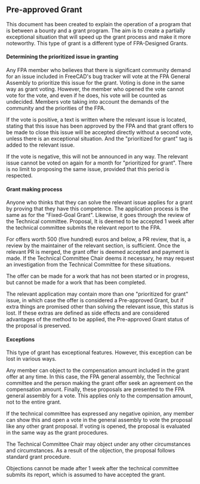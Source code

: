 ## Pre-approved Grant
This document has been created to explain the operation of a program that is between a bounty and a grant program. The aim is to create a partially exceptional situation that will speed up the grant process and make it more noteworthy. This type of grant is a different type of FPA-Designed Grants.

#### Determining the prioritized issue in granting

Any FPA member who believes that there is significant community demand for an issue included in FreeCAD's bug tracker will vote at the FPA General Assembly to prioritize this issue for the grant. Voting is done in the same way as grant voting. However, the member who opened the vote cannot vote for the vote, and even if he does, his vote will be counted as undecided. Members vote taking into account the demands of the community and the priorities of the FPA.

If the vote is positive, a text is written where the relevant issue is located, stating that this issue has been approved by the FPA and that grant offers to be made to close this issue will be accepted directly without a second vote, unless there is an exceptional situation. And the "prioritized for grant" tag is added to the relevant issue.

If the vote is negative, this will not be announced in any way. The relevant issue cannot be voted on again for a month for "prioritized for grant". There is no limit to proposing the same issue, provided that this period is respected.

#### Grant making process
Anyone who thinks that they can solve the relevant issue applies for a grant by proving that they have this competence. The application process is the same as for the "Fixed-Goal Grant". Likewise, it goes through the review of the Technical committee. Proposal, It is deemed to be accepted 1 week after the technical committee submits the relevant report to the FPA.

For offers worth 500 (five hundred) euros and below, a PR review, that is, a review by the maintainer of the relevant section, is sufficient. Once the relevant PR is merged, the grant offer is deemed accepted and payment is made. If the Technical Committee Chair deems it necessary, he may request an investigation from the Technical Committee for these situations.

The offer can be made for a work that has not been started or in progress, but cannot be made for a work that has been completed.

The relevant application may contain more than one "prioritized for grant" issue, in which case the offer is considered a Pre-approved Grant, but if extra things are promised other than solving the relevant issue, this status is lost. If these extras are defined as side effects and are considered advantages of the method to be applied, the Pre-approved Grant status of the proposal is preserved.

#### Exceptions
This type of grant has exceptional features. However, this exception can be lost in various ways.

Any member can object to the compensation amount included in the grant offer at any time. In this case, the FPA general assembly, the Technical committee and the person making the grant offer seek an agreement on the compensation amount. Finally, these proposals are presented to the FPA general assembly for a vote. This applies only to the compensation amount, not to the entire grant.

If the technical committee has expressed any negative opinion, any member can show this and open a vote in the general assembly to vote the proposal like any other grant proposal. If voting is opened, the proposal is evaluated in the same way as the grant procedures.

The Technical Committee Chair may object under any other circumstances and circumstances. As a result of the objection, the proposal follows standard grant procedure.

Objections cannot be made after 1 week after the technical committee submits its report, which is assumed to have accepted the grant.

